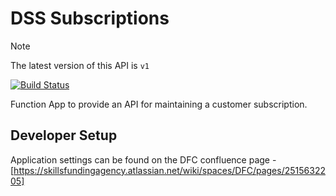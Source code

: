 # DSS Subscriptions

> [!NOTE]  
> The latest version of this API is `v1`

[![Build Status](https://sfa-gov-uk.visualstudio.com/CDS%202.0/_apis/build/status/Yaml/dss-subscriptions?repoName=SkillsFundingAgency%2Fdss-subscriptions&branchName=master)](https://sfa-gov-uk.visualstudio.com/CDS%202.0/_build/latest?definitionId=1467&repoName=SkillsFundingAgency%2Fdss-subscriptions&branchName=master)

Function App to provide an API for maintaining a customer subscription.

## Developer Setup

Application settings can be found on the DFC confluence page - [https://skillsfundingagency.atlassian.net/wiki/spaces/DFC/pages/2515632205]
